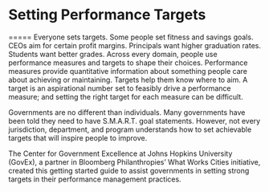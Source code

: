 # Setting Performance Targets
=====
Everyone sets targets. Some people set fitness and savings goals. CEOs aim for certain profit margins. Principals want higher graduation rates. Students want better grades. Across every domain, people use performance measures and targets to shape their choices. Performance measures provide quantitative information about something people care about achieving or maintaining. Targets help them know where to aim. A target is an aspirational number set to feasibly drive a performance measure; and setting the right target for each measure can be difficult. 

Governments are no different than individuals. Many governments have been told they need to have S.M.A.R.T. goal statements. However, not every jurisdiction, department, and program understands how to set achievable targets that will inspire people to improve. 

The Center for Government Excellence at Johns Hopkins University (GovEx), a partner in Bloomberg Philanthropies’ What Works Cities initiative, created this getting started guide to assist governments in setting strong targets in their performance management practices. 
